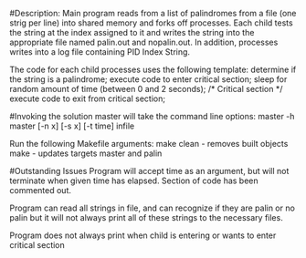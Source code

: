#Description: 
Main program reads from a list of palindromes from a file (one strig per line) into shared memory and forks off processes. Each child tests the string at the index assigned to it and writes the string into the appropriate file named palin.out and nopalin.out. In addition, processes writes into a log file containing PID Index String. 

The code for each child processes uses the following template: 
	determine if the string is a palindrome; 
	execute code to enter critical section;
	sleep for random amount of time (between 0 and 2 seconds); 
	/* Critical section */
	execute code to exit from critical section; 
	

#Invoking the solution 
master will take the command line options: 
master -h 
master [-n x] [-s x] [-t time] infile

Run the following Makefile arguments: 
make clean - removes built objects 
make	- updates targets master and palin 

#Outstanding Issues
Program will accept time as an argument, but will not terminate when given time has elapsed. Section of code has been commented out. 

Program can read all strings in file, and can recognize if they are palin or no palin but it will not always print all of these strings to the necessary files. 

Program does not always print when child is entering or wants to enter critical section
